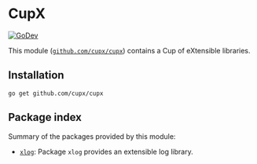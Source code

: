 # CupX

[![GoDev](https://img.shields.io/static/v1?label=godev&message=reference&color=00add8)](https://pkg.go.dev/mod/github.com/cupx/cupx)

This module
([`github.com/cupx/cupx`](https://pkg.go.dev/mod/github.com/cupx/cupx))
contains a Cup of eXtensible libraries.

## Installation

```
go get github.com/cupx/cupx 
```

## Package index

Summary of the packages provided by this module:

*   [`xlog`](https://pkg.go.dev/github.com/cupx/cupx/xlog): Package
    `xlog` provides an extensible log library.
